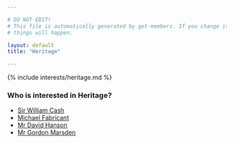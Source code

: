 ```yaml
---

# DO NOT EDIT!
# This file is automatically generated by get-members. If you change it, bad
# things will happen.

layout: default
title: "Heritage"

---
```


{% include interests/heritage.md %}

### Who is interested in Heritage?


* [Sir William Cash](/members/sir-william-cash.html)
* [Michael Fabricant](/members/michael-fabricant.html)
* [Mr David Hanson](/members/mr-david-hanson.html)
* [Mr Gordon Marsden](/members/mr-gordon-marsden.html)
